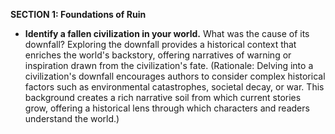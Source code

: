 
**SECTION 1: Foundations of Ruin**
- **Identify a fallen civilization in your world.** What was the cause of its downfall? Exploring the downfall provides a historical context that enriches the world's backstory, offering narratives of warning or inspiration drawn from the civilization's fate. (Rationale: Delving into a civilization's downfall encourages authors to consider complex historical factors such as environmental catastrophes, societal decay, or war. This background creates a rich narrative soil from which current stories grow, offering a historical lens through which characters and readers understand the world.)